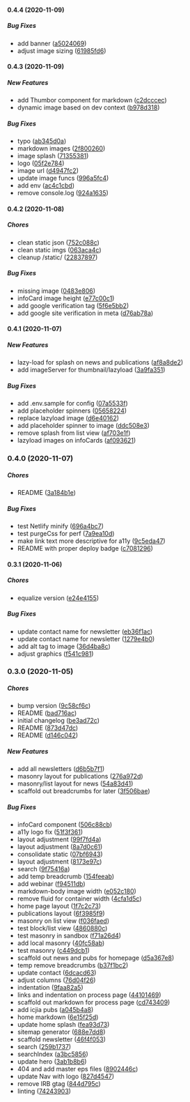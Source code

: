 #### 0.4.4 (2020-11-09)

##### Bug Fixes

*  add banner ([a5024069](https://github.com/ICJIA/icjia-heals-2021/commit/a5024069ea558c5516ede2ad69970198f2ed6112))
*  adjust image sizing ([61985fd6](https://github.com/ICJIA/icjia-heals-2021/commit/61985fd645fd466fc21119e323f4dd3208437123))

#### 0.4.3 (2020-11-09)

##### New Features

*  add Thumbor component for markdown ([c2dcccec](https://github.com/ICJIA/icjia-heals-2021/commit/c2dcccec252ccd55d019e2bad9f2a3cff9994307))
*  dynamic image based on dev context ([b978d318](https://github.com/ICJIA/icjia-heals-2021/commit/b978d3188d444b542bb79a45bf70e2486b4e75fc))

##### Bug Fixes

*  typo ([ab345d0a](https://github.com/ICJIA/icjia-heals-2021/commit/ab345d0af1453acaca0a863190744b91b5839e12))
*  markdown images ([2f800260](https://github.com/ICJIA/icjia-heals-2021/commit/2f800260c4e6338444fc1ac0a1d374105805f0fa))
*  image splash ([71355381](https://github.com/ICJIA/icjia-heals-2021/commit/7135538114037f6b9d2158e6fe5640932bd3ee29))
*  logo ([05f2e784](https://github.com/ICJIA/icjia-heals-2021/commit/05f2e78497848b5b49ebeac837ae35edbcc0a684))
*  image url ([d4947fc2](https://github.com/ICJIA/icjia-heals-2021/commit/d4947fc2b1d046c3c41fd54133ae9e7f15dbcfc8))
*  update image funcs ([996a5fc4](https://github.com/ICJIA/icjia-heals-2021/commit/996a5fc4e09d4b08f37a454428cd8aa1594fa1b3))
*  add env ([ac4c1cbd](https://github.com/ICJIA/icjia-heals-2021/commit/ac4c1cbd97927a3ad9c4c96838e15e7a985994e4))
*  remove console.log ([924a1635](https://github.com/ICJIA/icjia-heals-2021/commit/924a16354f97a11248f14d928bf0229e7f525d9f))

#### 0.4.2 (2020-11-08)

##### Chores

*  clean static json ([752c088c](https://github.com/ICJIA/icjia-heals-2021/commit/752c088ceb28e2c30f1fc59647db94cc1d29ac99))
*  clean static imgs ([063aca4c](https://github.com/ICJIA/icjia-heals-2021/commit/063aca4c7933fc0c5c6dea22800ae8ae097ab2f5))
*  cleanup /static/ ([22837897](https://github.com/ICJIA/icjia-heals-2021/commit/22837897ebbcd432805a81d88f8b748d70151015))

##### Bug Fixes

*  missing image ([0483e806](https://github.com/ICJIA/icjia-heals-2021/commit/0483e806595e637744135911dbbf5975a708d3fd))
*  infoCard image height ([e77c00c1](https://github.com/ICJIA/icjia-heals-2021/commit/e77c00c1f0c602c9f1d97dd5d19ae46a29449bb0))
*  add google verification tag ([5f6e5bb2](https://github.com/ICJIA/icjia-heals-2021/commit/5f6e5bb2e4d973cdf10d5a8877921059b495488b))
*  add google site verification in meta ([d76ab78a](https://github.com/ICJIA/icjia-heals-2021/commit/d76ab78a0a2a90a7be689b3be249b1efe652247c))

#### 0.4.1 (2020-11-07)

##### New Features

*  lazy-load for splash on news and publications ([af8a8de2](https://github.com/ICJIA/icjia-heals-2021/commit/af8a8de2fdfb7546ffc8bda87546ba9fd7bd2241))
*  add imageServer for thumbnail/lazyload ([3a9fa351](https://github.com/ICJIA/icjia-heals-2021/commit/3a9fa351375024c095bdf0f6b0f0c3d65da3045e))

##### Bug Fixes

*  add .env.sample for config ([07a5533f](https://github.com/ICJIA/icjia-heals-2021/commit/07a5533f8564f4303809a0f28a49efbf52273c99))
*  add placeholder spinners ([05658224](https://github.com/ICJIA/icjia-heals-2021/commit/0565822426f89c220463e4ac0a90f307c812e013))
*  replace lazyload image ([d6e40162](https://github.com/ICJIA/icjia-heals-2021/commit/d6e40162ab31aa6ef1283c8865b8cef3390ad718))
*  add placeholder spinner to image ([ddc508e3](https://github.com/ICJIA/icjia-heals-2021/commit/ddc508e38b67395c04f68edbf09c902455302d38))
*  remove splash from list view ([af703e1f](https://github.com/ICJIA/icjia-heals-2021/commit/af703e1fba1544b1855a014b278700542f96e27b))
*  lazyload images on infoCards ([af093621](https://github.com/ICJIA/icjia-heals-2021/commit/af093621de1978344a7512fa6483f8ae400a0cf8))

### 0.4.0 (2020-11-07)

##### Chores

*  README ([3a184b1e](https://github.com/ICJIA/icjia-heals-2021/commit/3a184b1e1dc187014534dd3174cb21f1c505bc2e))

##### Bug Fixes

*  test Netlify minify ([696a4bc7](https://github.com/ICJIA/icjia-heals-2021/commit/696a4bc7f8c10016396db439ea9685ade63fd7e4))
*  test purgeCss for perf ([7a9ea10d](https://github.com/ICJIA/icjia-heals-2021/commit/7a9ea10d52c9948c8b134ce89c78549ee3e04579))
*  make link text more descriptive for a11y ([9c5eda47](https://github.com/ICJIA/icjia-heals-2021/commit/9c5eda47798816e0e14281ca5e5b3a423febd5c0))
*  README with proper deploy badge ([c7081296](https://github.com/ICJIA/icjia-heals-2021/commit/c70812960dd74d18b54d831d8e14fc15b6bc84e8))

#### 0.3.1 (2020-11-06)

##### Chores

*  equalize version ([e24e4155](https://github.com/ICJIA/icjia-heals-2021/commit/e24e4155088d8d15e4c4dcfbeaa0e4873eb205ae))

##### Bug Fixes

*  update contact name for newsletter ([eb36f1ac](https://github.com/ICJIA/icjia-heals-2021/commit/eb36f1ac8d2aec6a3ae26649e92c7e4e19f90c13))
*  update contact name for newsletter ([1279e4b0](https://github.com/ICJIA/icjia-heals-2021/commit/1279e4b0bc0e85e5235e29ffd29b4eefc317e3f0))
*  add alt tag to image ([36d4ba8c](https://github.com/ICJIA/icjia-heals-2021/commit/36d4ba8cca8511606afa0d52322455b901c2a4ff))
*  adjust graphics ([f541c981](https://github.com/ICJIA/icjia-heals-2021/commit/f541c9811da3aee300692fd13a924b736ca966a1))

### 0.3.0 (2020-11-05)

##### Chores

*  bump version ([9c58cf6c](https://github.com/ICJIA/icjia-heals-2021/commit/9c58cf6c913f753de31df1b3c18f2d9d18ccd3a6))
*  README ([bad716ac](https://github.com/ICJIA/icjia-heals-2021/commit/bad716ac4fcecf5f2be31729a2b0e8159e639a55))
*  initial changelog ([be3ad72c](https://github.com/ICJIA/icjia-heals-2021/commit/be3ad72c92e8cfec183455a6c7256499ee7e4112))
*  README ([873d47dc](https://github.com/ICJIA/icjia-heals-2021/commit/873d47dc2b575135f436e9db5f59b688915b53ec))
*  README ([d146c042](https://github.com/ICJIA/icjia-heals-2021/commit/d146c04296517f27614e811d1da4c6fec8b3f936))

##### New Features

*  add all newsletters ([d6b5b7f1](https://github.com/ICJIA/icjia-heals-2021/commit/d6b5b7f1e6a4b68772cc80afbdc64aaa4c6dfe1d))
*  masonry layout for publications ([276a972d](https://github.com/ICJIA/icjia-heals-2021/commit/276a972d658ce2e090c7a9ae1183db3509d573d9))
*  masonry/list layout for news ([54a83d41](https://github.com/ICJIA/icjia-heals-2021/commit/54a83d4167c0cb7679d47bf8318f3ff1c90c159c))
*  scaffold out breadcrumbs for later ([3f506bae](https://github.com/ICJIA/icjia-heals-2021/commit/3f506bae94aeda549aa03d66b4a8eaad03bed696))

##### Bug Fixes

*  infoCard component ([506c88cb](https://github.com/ICJIA/icjia-heals-2021/commit/506c88cb4067b7c2978f2acf2781f8428f5a6908))
*  a11y logo fix ([51f3f361](https://github.com/ICJIA/icjia-heals-2021/commit/51f3f3614f3ac91916aff0269b351a107b96c766))
*  layout adjustment ([99f7fd4a](https://github.com/ICJIA/icjia-heals-2021/commit/99f7fd4a712504294fae401549bd7d3864dd69b8))
*  layout adjustment ([8a7d0c61](https://github.com/ICJIA/icjia-heals-2021/commit/8a7d0c612731b327f6fe52746f2e5c768c43bf21))
*  consolidate static ([07bf6943](https://github.com/ICJIA/icjia-heals-2021/commit/07bf694317c9baf15ab6c1b518ca66c50a56a959))
*  layout adjustment ([8173e97c](https://github.com/ICJIA/icjia-heals-2021/commit/8173e97c7f9a16c95e29a1738fb2b9e8e699ad88))
*  search ([9f75416a](https://github.com/ICJIA/icjia-heals-2021/commit/9f75416a2ec60af785d77f695f64180733044bac))
*  add temp breadcrumb ([154feeab](https://github.com/ICJIA/icjia-heals-2021/commit/154feeabcc5e66fd304925d517c5921c3808524e))
*  add webinar ([f94511db](https://github.com/ICJIA/icjia-heals-2021/commit/f94511db08b45a0dc9fecfa0875fc668dfbb7fae))
*  markdown-body image width ([e052c180](https://github.com/ICJIA/icjia-heals-2021/commit/e052c1804fb40b1785fa1fe2632f62f64a36ed86))
*  remove fluid for container width ([4cfa1d5c](https://github.com/ICJIA/icjia-heals-2021/commit/4cfa1d5c400fa66fde5c13eb57caca6a32cc0de5))
*  home page layout ([1f7c2c73](https://github.com/ICJIA/icjia-heals-2021/commit/1f7c2c734c50c950e7037fd14cd1d0b89d0d4a5c))
*  publications layout ([6f3985f9](https://github.com/ICJIA/icjia-heals-2021/commit/6f3985f93c50d1eb32483875ab6813cf9e142835))
*  masonry on list view ([f036faed](https://github.com/ICJIA/icjia-heals-2021/commit/f036faed487e69d6fc8fe17744e61a9e453c0c84))
*  test block/list view ([4860880c](https://github.com/ICJIA/icjia-heals-2021/commit/4860880c081608d7ec1e0216056396c312e2e775))
*  test masonry in sandbox ([f71a26d4](https://github.com/ICJIA/icjia-heals-2021/commit/f71a26d4fd7a12407ef04230b9236057f03a76af))
*  add local masonry ([40fc58ab](https://github.com/ICJIA/icjia-heals-2021/commit/40fc58ab3c2e719d51f614c06207522d7bd44b65))
*  test masonry ([c449dcb1](https://github.com/ICJIA/icjia-heals-2021/commit/c449dcb1063ddae0fd1c14261cba9d32fae5ad37))
*  scaffold out news and pubs for homepage ([d5a367e8](https://github.com/ICJIA/icjia-heals-2021/commit/d5a367e825bd2c77dacc4e9129f59c4670948d4b))
*  temp remove breadcrumbs ([b37f1bc2](https://github.com/ICJIA/icjia-heals-2021/commit/b37f1bc2d9c725233943cd2888891494d6a8d9ea))
*  update contact ([6dcacd63](https://github.com/ICJIA/icjia-heals-2021/commit/6dcacd633031fe93f10c3c130b44706d5fc1942e))
*  adjust columns ([76d04f26](https://github.com/ICJIA/icjia-heals-2021/commit/76d04f26d434d51a6cbe93148224c40d01a0e86d))
*  indentation ([9faa82a5](https://github.com/ICJIA/icjia-heals-2021/commit/9faa82a5934cee857db2c6cb76b0ddcfb9778ca1))
*  links and indentation on process page ([44101469](https://github.com/ICJIA/icjia-heals-2021/commit/44101469a814b55adbfbae1877f0b312083cc5a6))
*  scaffold out markdown for process page ([cd743409](https://github.com/ICJIA/icjia-heals-2021/commit/cd743409be385a02bebe0a52d04f9e54bbc80c73))
*  add icjia pubs ([a045b4a8](https://github.com/ICJIA/icjia-heals-2021/commit/a045b4a8e5c71b942d5311ab6fa0cdffc104d29d))
*  home markdown ([6e15f25d](https://github.com/ICJIA/icjia-heals-2021/commit/6e15f25d6f05e169dbda135dc2430bcdf086ca04))
*  update home splash ([fea93d73](https://github.com/ICJIA/icjia-heals-2021/commit/fea93d73a11fccfb3b7005942281740b14a01709))
*  sitemap generator ([688e7dd8](https://github.com/ICJIA/icjia-heals-2021/commit/688e7dd8490e5676b082c58ed0e8c4665fd34bf9))
*  scaffold newsletter ([46f4f053](https://github.com/ICJIA/icjia-heals-2021/commit/46f4f053b58e68bfce7c82fbd08edd00312aada9))
*  search ([259b1737](https://github.com/ICJIA/icjia-heals-2021/commit/259b1737e4b07fdf65a1498cf7500379ced14fd0))
*  searchIndex ([a3bc5856](https://github.com/ICJIA/icjia-heals-2021/commit/a3bc58568d0b13b3b2b07d22ef1583a52de8d6f8))
*  update hero ([3ab1b8b6](https://github.com/ICJIA/icjia-heals-2021/commit/3ab1b8b6136bb7b4c5e830d4e8ee217f4df3f891))
*  404 and add master eps files ([8902446c](https://github.com/ICJIA/icjia-heals-2021/commit/8902446c939bb49764a70a2cd8c9eccc0c89532f))
*  update Nav with logo ([827d4547](https://github.com/ICJIA/icjia-heals-2021/commit/827d454734c8799eeb38a58d475568f6323bff67))
*  remove IRB gtag ([844d795c](https://github.com/ICJIA/icjia-heals-2021/commit/844d795c3e48333b9e53c4c30d3f7266c8bcac08))
*  linting ([74243903](https://github.com/ICJIA/icjia-heals-2021/commit/7424390384652f3ea67a5587d11314df0b0d2e61))

